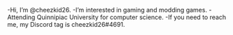 -Hi, I’m @cheezkid26.
-I’m interested in gaming and modding games. 
-Attending Quinnipiac University for computer science. 
-If you need to reach me, my Discord tag is cheezkid26#4691. 


